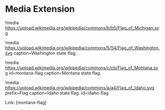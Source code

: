 # Media Extension

!media https://upload.wikimedia.org/wikipedia/commons/b/b5/Flag_of_Michigan.svg

!media https://upload.wikimedia.org/wikipedia/commons/5/54/Flag_of_Washington.svg caption=Washington state flag.

!media https://upload.wikimedia.org/wikipedia/commons/c/cb/Flag_of_Montana.svg id=montana-flag caption=Montana state flag.

!media https://upload.wikimedia.org/wikipedia/commons/a/a4/Flag_of_Idaho.svg prefix=Flag caption=Idaho state flag. id=idaho-flag


Link: [montana-flag]
